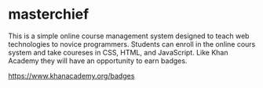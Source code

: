 masterchief
===========

This is a simple online course management system designed to teach
web technologies to novice programmers. Students can enroll in the 
online cours system and take coureses in CSS, HTML, and JavaScript.
Like Khan Academy they will have an opportunity to earn badges.

https://www.khanacademy.org/badges